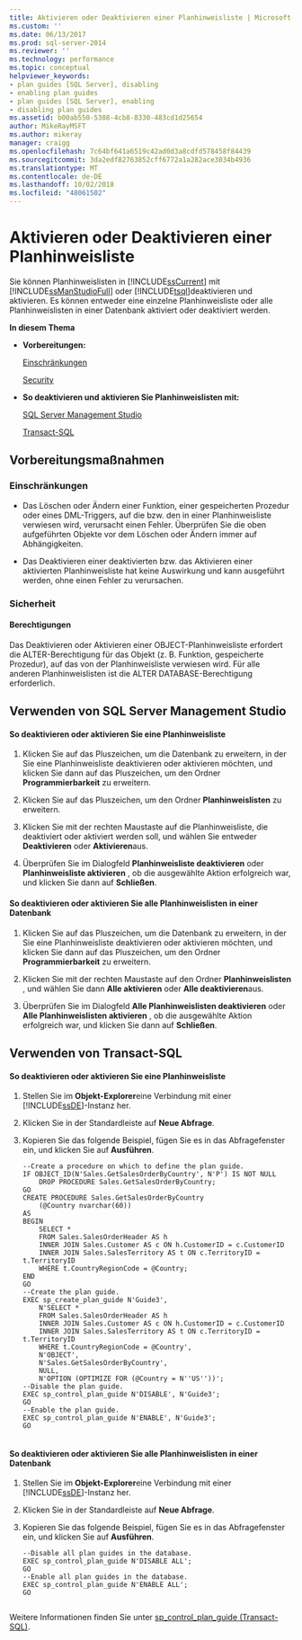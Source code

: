```yaml
---
title: Aktivieren oder Deaktivieren einer Planhinweisliste | Microsoft-Dokumentation
ms.custom: ''
ms.date: 06/13/2017
ms.prod: sql-server-2014
ms.reviewer: ''
ms.technology: performance
ms.topic: conceptual
helpviewer_keywords:
- plan guides [SQL Server], disabling
- enabling plan guides
- plan guides [SQL Server], enabling
- disabling plan guides
ms.assetid: b00ab550-5308-4cb8-8330-483cd1d25654
author: MikeRayMSFT
ms.author: mikeray
manager: craigg
ms.openlocfilehash: 7c64bf641a6519c42ad0d3a8cdfd578458f84439
ms.sourcegitcommit: 3da2edf82763852cff6772a1a282ace3034b4936
ms.translationtype: MT
ms.contentlocale: de-DE
ms.lasthandoff: 10/02/2018
ms.locfileid: "48061502"
---
```

# <a name="enable-or-disable-a-plan-guide"></a>Aktivieren oder Deaktivieren einer Planhinweisliste
  Sie können Planhinweislisten in [!INCLUDE[ssCurrent](../../includes/sscurrent-md.md)] mit [!INCLUDE[ssManStudioFull](../../includes/ssmanstudiofull-md.md)] oder [!INCLUDE[tsql](../../includes/tsql-md.md)]deaktivieren und aktivieren. Es können entweder eine einzelne Planhinweisliste oder alle Planhinweislisten in einer Datenbank aktiviert oder deaktiviert werden.  
  
 **In diesem Thema**  
  
-   **Vorbereitungen:**  
  
     [Einschränkungen](#Restrictions)  
  
     [Security](#Security)  
  
-   **So deaktivieren und aktivieren Sie Planhinweislisten mit:**  
  
     [SQL Server Management Studio](#SSMSProcedure)  
  
     [Transact-SQL](#TsqlProcedure)  
  
##  <a name="BeforeYouBegin"></a> Vorbereitungsmaßnahmen  
  
###  <a name="Restrictions"></a> Einschränkungen  
  
-   Das Löschen oder Ändern einer Funktion, einer gespeicherten Prozedur oder eines DML-Triggers, auf die bzw. den in einer Planhinweisliste verwiesen wird, verursacht einen Fehler. Überprüfen Sie die oben aufgeführten Objekte vor dem Löschen oder Ändern immer auf Abhängigkeiten.  
  
-   Das Deaktivieren einer deaktivierten bzw. das Aktivieren einer aktivierten Planhinweisliste hat keine Auswirkung und kann ausgeführt werden, ohne einen Fehler zu verursachen.  
  
###  <a name="Security"></a> Sicherheit  
  
####  <a name="Permissions"></a> Berechtigungen  
 Das Deaktivieren oder Aktivieren einer OBJECT-Planhinweisliste erfordert die ALTER-Berechtigung für das Objekt (z. B. Funktion, gespeicherte Prozedur), auf das von der Planhinweisliste verwiesen wird. Für alle anderen Planhinweislisten ist die ALTER DATABASE-Berechtigung erforderlich.  
  
##  <a name="SSMSProcedure"></a> Verwenden von SQL Server Management Studio  
  
#### <a name="to-disable-or-enable-a-plan-guide"></a>So deaktivieren oder aktivieren Sie eine Planhinweisliste  
  
1.  Klicken Sie auf das Pluszeichen, um die Datenbank zu erweitern, in der Sie eine Planhinweisliste deaktivieren oder aktivieren möchten, und klicken Sie dann auf das Pluszeichen, um den Ordner **Programmierbarkeit** zu erweitern.  
  
2.  Klicken Sie auf das Pluszeichen, um den Ordner **Planhinweislisten** zu erweitern.  
  
3.  Klicken Sie mit der rechten Maustaste auf die Planhinweisliste, die deaktiviert oder aktiviert werden soll, und wählen Sie entweder **Deaktivieren** oder **Aktivieren**aus.  
  
4.  Überprüfen Sie im Dialogfeld **Planhinweisliste deaktivieren** oder **Planhinweisliste aktivieren** , ob die ausgewählte Aktion erfolgreich war, und klicken Sie dann auf **Schließen**.  
  
#### <a name="to-disable-or-enable-all-plan-guides-in-a-database"></a>So deaktivieren oder aktivieren Sie alle Planhinweislisten in einer Datenbank  
  
1.  Klicken Sie auf das Pluszeichen, um die Datenbank zu erweitern, in der Sie eine Planhinweisliste deaktivieren oder aktivieren möchten, und klicken Sie dann auf das Pluszeichen, um den Ordner **Programmierbarkeit** zu erweitern.  
  
2.  Klicken Sie mit der rechten Maustaste auf den Ordner **Planhinweislisten** , und wählen Sie dann **Alle aktivieren** oder **Alle deaktivieren**aus.  
  
3.  Überprüfen Sie im Dialogfeld **Alle Planhinweislisten deaktivieren** oder **Alle Planhinweislisten aktivieren** , ob die ausgewählte Aktion erfolgreich war, und klicken Sie dann auf **Schließen**.  
  
##  <a name="TsqlProcedure"></a> Verwenden von Transact-SQL  
  
#### <a name="to-disable-or-enable-a-plan-guide"></a>So deaktivieren oder aktivieren Sie eine Planhinweisliste  
  
1.  Stellen Sie im **Objekt-Explorer**eine Verbindung mit einer [!INCLUDE[ssDE](../../includes/ssde-md.md)]-Instanz her.  
  
2.  Klicken Sie in der Standardleiste auf **Neue Abfrage**.  
  
3.  Kopieren Sie das folgende Beispiel, fügen Sie es in das Abfragefenster ein, und klicken Sie auf **Ausführen**.  
  
    ```  
    --Create a procedure on which to define the plan guide.  
    IF OBJECT_ID(N'Sales.GetSalesOrderByCountry', N'P') IS NOT NULL  
        DROP PROCEDURE Sales.GetSalesOrderByCountry;  
    GO  
    CREATE PROCEDURE Sales.GetSalesOrderByCountry   
        (@Country nvarchar(60))  
    AS  
    BEGIN  
        SELECT *  
        FROM Sales.SalesOrderHeader AS h   
        INNER JOIN Sales.Customer AS c ON h.CustomerID = c.CustomerID  
        INNER JOIN Sales.SalesTerritory AS t ON c.TerritoryID = t.TerritoryID  
        WHERE t.CountryRegionCode = @Country;  
    END  
    GO  
    --Create the plan guide.  
    EXEC sp_create_plan_guide N'Guide3',  
        N'SELECT *  
        FROM Sales.SalesOrderHeader AS h   
        INNER JOIN Sales.Customer AS c ON h.CustomerID = c.CustomerID  
        INNER JOIN Sales.SalesTerritory AS t ON c.TerritoryID = t.TerritoryID  
        WHERE t.CountryRegionCode = @Country',  
        N'OBJECT',  
        N'Sales.GetSalesOrderByCountry',  
        NULL,  
        N'OPTION (OPTIMIZE FOR (@Country = N''US''))';  
    --Disable the plan guide.  
    EXEC sp_control_plan_guide N'DISABLE', N'Guide3';  
    GO  
    --Enable the plan guide.  
    EXEC sp_control_plan_guide N'ENABLE', N'Guide3';  
    GO  
  
    ```  
  
#### <a name="to-disable-or-enable-all-plan-guides-in-a-database"></a>So deaktivieren oder aktivieren Sie alle Planhinweislisten in einer Datenbank  
  
1.  Stellen Sie im **Objekt-Explorer**eine Verbindung mit einer [!INCLUDE[ssDE](../../includes/ssde-md.md)]-Instanz her.  
  
2.  Klicken Sie in der Standardleiste auf **Neue Abfrage**.  
  
3.  Kopieren Sie das folgende Beispiel, fügen Sie es in das Abfragefenster ein, und klicken Sie auf **Ausführen**.  
  
    ```  
    --Disable all plan guides in the database.  
    EXEC sp_control_plan_guide N'DISABLE ALL';  
    GO  
    --Enable all plan guides in the database.  
    EXEC sp_control_plan_guide N'ENABLE ALL';  
    GO  
  
    ```  
  
 Weitere Informationen finden Sie unter [sp_control_plan_guide &#40;Transact-SQL&#41;](/sql/relational-databases/system-stored-procedures/sp-control-plan-guide-transact-sql).  
  
  
